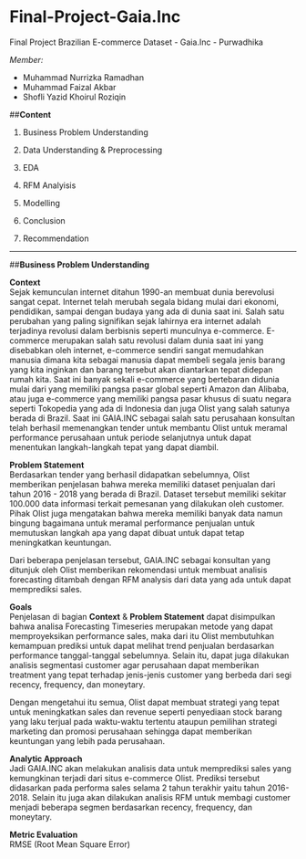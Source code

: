 # Final-Project-Gaia.Inc
Final Project Brazilian E-commerce Dataset - Gaia.Inc - Purwadhika

*Member:*
- Muhammad Nurrizka Ramadhan
- Muhammad Faizal Akbar
- Shofli Yazid Khoirul Roziqin

##**Content**

1. Business Problem Understanding

2. Data Understanding & Preprocessing

3. EDA

4. RFM Analyisis

5. Modelling 

6. Conclusion

7. Recommendation

***

##**Business Problem Understanding**

**Context** <br>
Sejak kemunculan internet ditahun 1990-an membuat dunia berevolusi sangat cepat. Internet telah merubah segala bidang mulai dari ekonomi, pendidikan, sampai dengan budaya yang ada di dunia saat ini. Salah satu perubahan yang paling signifikan sejak lahirnya era internet adalah terjadinya revolusi dalam berbisnis seperti munculnya e-commerce. E-commerce merupakan salah satu revolusi dalam dunia saat ini yang disebabkan oleh internet, e-commerce sendiri sangat memudahkan manusia dimana kita sebagai manusia dapat membeli segala jenis barang yang kita inginkan dan barang tersebut akan diantarkan tepat didepan rumah kita. Saat ini banyak sekali e-commerce yang bertebaran didunia mulai dari yang memiliki pangsa pasar global seperti Amazon dan Alibaba, atau juga e-commerce yang memiliki pangsa pasar khusus di suatu negara seperti Tokopedia yang ada di Indonesia dan juga Olist yang salah satunya berada di Brazil. Saat ini GAIA.INC sebagai salah satu perusahaan konsultan telah berhasil memenangkan tender untuk membantu Olist untuk meramal performance perusahaan untuk periode selanjutnya untuk dapat menentukan langkah-langkah tepat yang dapat diambil.

**Problem Statement** <br>
Berdasarkan tender yang berhasil didapatkan sebelumnya, Olist memberikan penjelasan bahwa mereka memiliki dataset penjualan dari tahun 2016 - 2018 yang berada di Brazil. Dataset tersebut memiliki sekitar 100.000 data informasi terkait pemesanan yang dilakukan oleh customer. Pihak Olist juga mengatakan bahwa mereka memiliki banyak data namun bingung bagaimana untuk meramal performance penjualan untuk memutuskan langkah apa yang dapat dibuat untuk dapat tetap meningkatkan keuntungan. 

Dari beberapa penjelasan tersebut, GAIA.INC sebagai konsultan yang ditunjuk oleh Olist memberikan rekomendasi untuk membuat analisis forecasting ditambah dengan RFM analysis dari data yang ada untuk dapat memprediksi sales. 

**Goals** <br>
Penjelasan di bagian **Context** & **Problem Statement** dapat disimpulkan bahwa analisa Forecasting Timeseries merupakan metode yang dapat memproyeksikan performance sales, maka dari itu Olist membutuhkan kemampuan prediksi untuk dapat melihat trend penjualan berdasarkan performance tanggal-tanggal sebelumnya. Selain itu, dapat juga dilakukan analisis segmentasi customer agar perusahaan dapat memberikan treatment yang tepat terhadap jenis-jenis customer yang berbeda dari segi recency, frequency, dan moneytary.

Dengan mengetahui itu semua, Olist dapat membuat strategi yang tepat untuk meningkatkan sales dan revenue seperti penyediaan stock barang yang laku terjual pada waktu-waktu tertentu ataupun pemilihan strategi marketing dan promosi perusahaan sehingga dapat memberikan keuntungan yang lebih pada perusahaan.

**Analytic Approach** <br>
Jadi GAIA.INC akan melakukan analisis data untuk memprediksi sales yang kemungkinan terjadi dari situs e-commerce Olist. Prediksi tersebut didasarkan pada performa sales selama 2 tahun terakhir yaitu tahun 2016-2018.
Selain itu juga akan dilakukan analisis RFM untuk membagi customer menjadi beberapa segmen berdasarkan recency, frequency, dan moneytary.

**Metric Evaluation** <br>
RMSE (Root Mean Square Error)
